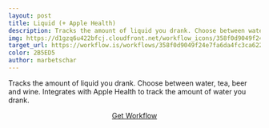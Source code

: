 ```yaml
---
layout: post
title: Liquid (+ Apple Health)
description: Tracks the amount of liquid you drank. Choose between water, tea, beer and wine. Integrates with Apple Health to track the amount of water.
img: https://d1gzq6u422bfcj.cloudfront.net/workflow_icons/358f0d9049f24e7fa6da4fc3ca62282b.png
target_url: https://workflow.is/workflows/358f0d9049f24e7fa6da4fc3ca62282b
color: 2B5ED5
author: marbetschar
---
```


Tracks the amount of liquid you drank. Choose between water, tea, beer and wine. Integrates with Apple Health to track the amount of water you drank.

<p style="text-align:center;">
    <a href="{{ page.target_url }}" class="button" style="background-color: #{{ page.color }}">Get Workflow</a>
</p>